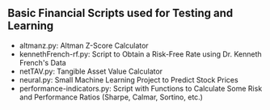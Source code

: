 ## Basic Financial Scripts used for Testing and Learning

- altmanz.py: Altman Z-Score Calculator
- kennethFrench-rf.py: Script to Obtain a Risk-Free Rate using Dr. Kenneth French's Data
- netTAV.py: Tangible Asset Value Calculator
- neural.py: Small Machine Learning Project to Predict Stock Prices
- performance-indicators.py: Script with Functions to Calculate Some Risk and Performance Ratios (Sharpe, Calmar, Sortino, etc.)
